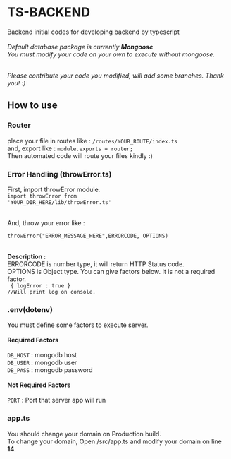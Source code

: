 # TS-BACKEND
Backend initial codes for developing backend by typescript<br/><br/>
<i>Default database package is currently <b>Mongoose</b><br/>
You must modify your code on your own to execute without mongoose.<br/><br/>

Please contribute your code you modified, will add some branches. Thank you! :)
</i>

## How to use
### Router
place your file in routes like :
<code>/routes/YOUR_ROUTE/index.ts</code><br/>
and, export like : <code>module.exports = router;</code><br/>
Then automated code will route your files kindly :)

### Error Handling (throwError.ts)
First, import throwError module.<br/>
<code>import throwError from 'YOUR_DIR_HERE/lib/throwError.ts'</code><br/><br/>

And, throw your error like : <br/>
<code> throwError("ERROR_MESSAGE_HERE",ERRORCODE, OPTIONS)</code><br/><br/>

<b>Description : </b><br/>
ERRORCODE is number type, it will return HTTP Status code.<br/>
OPTIONS is Object type. You can give factors below. It is not a required factor.<br/>
<code>
{ 
  logError : true 
} //Will print log on console.
</code>

### .env(dotenv)
You must define some factors to execute server.<br/><br/>
<b>Required Factors</b><br/><br/>
<code>DB_HOST</code> : mongodb host<br/>
<code>DB_USER</code> : mongodb user<br/>
<code>DB_PASS</code> : mongodb password<br/><br/>
<b>Not Required Factors</b><br/><br/>
<code>PORT</code> : Port that server app will run

### app.ts
You should change your domain on Production build.<br/>
To change your domain, Open /src/app.ts and modify your domain on line <b>14</b>.
